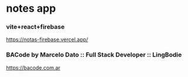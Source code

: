 # notes app
### vite+react+firebase
https://notas-firebase.vercel.app/

### BACode by Marcelo Dato :: Full Stack Developer :: LingBodie
https://bacode.com.ar
